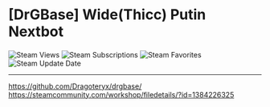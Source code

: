# [DrGBase] Wide(Thicc) Putin Nextbot
<div>
<img align="center" alt="Steam Views" src="https://img.shields.io/steam/views/2140788360?logo=steam&style=for-the-badge"/>
<img align="center" alt="Steam Subscriptions" src="https://img.shields.io/steam/subscriptions/2140788360?logo=steam&style=for-the-badge"/>
<img align="center" alt="Steam Favorites" src="https://img.shields.io/steam/favorites/2140788360?logo=steam&style=for-the-badge"/>
<img align="center" alt="Steam Update Date" src="https://img.shields.io/steam/update-date/2140788360?color=blue&label=Last%20update%20date&logo=steam&style=for-the-badge">
</div>

<hr>

https://github.com/Dragoteryx/drgbase/  
https://steamcommunity.com/workshop/filedetails/?id=1384226325
